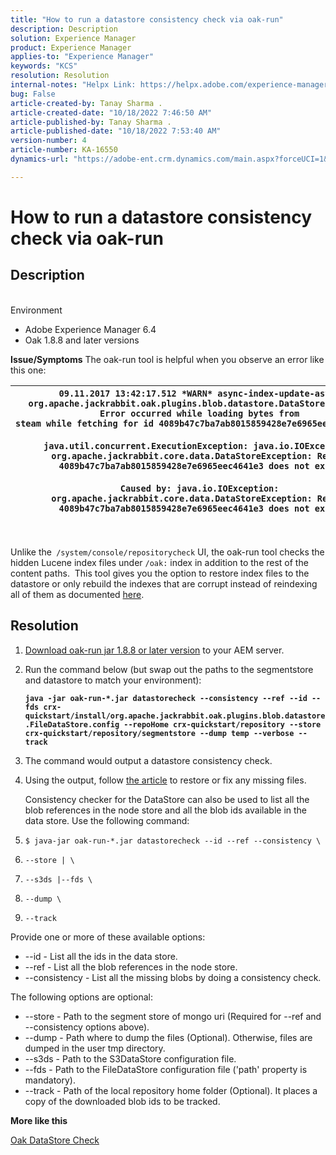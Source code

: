 ```yaml
---
title: "How to run a datastore consistency check via oak-run"
description: Description
solution: Experience Manager
product: Experience Manager
applies-to: "Experience Manager"
keywords: "KCS"
resolution: Resolution
internal-notes: "Helpx Link: https://helpx.adobe.com/experience-manager/kb/How-to-run-a-datastore-consistency-check-via-oak-run-AEM.html"
bug: False
article-created-by: Tanay Sharma .
article-created-date: "10/18/2022 7:46:50 AM"
article-published-by: Tanay Sharma .
article-published-date: "10/18/2022 7:53:40 AM"
version-number: 4
article-number: KA-16550
dynamics-url: "https://adobe-ent.crm.dynamics.com/main.aspx?forceUCI=1&pagetype=entityrecord&etn=knowledgearticle&id=2cd5c202-b94e-ed11-bba2-0022480868ff"

---
```

# How to run a datastore consistency check via oak-run

## Description

<br>Environment<br>
- Adobe Experience Manager 6.4
- Oak 1.8.8 and later versions



<b>Issue/Symptoms</b>
The oak-run tool is helpful when you observe an error like this one:


| `09.11.2017 13:42:17.512 *WARN* async-index-update-async org.apache.jackrabbit.oak.plugins.blob.datastore.DataStoreBlobStore Error occurred while loading bytes from steam while fetching for id 4089b47c7ba7ab8015859428e7e6965eec4641e3#241`<br><br>`java.util.concurrent.ExecutionException: java.io.IOException: org.apache.jackrabbit.core.data.DataStoreException: Record 4089b47c7ba7ab8015859428e7e6965eec4641e3 does not exist`<br><br>`Caused by: java.io.IOException: org.apache.jackrabbit.core.data.DataStoreException: Record 4089b47c7ba7ab8015859428e7e6965eec4641e3 does not exist` |
| --- |



|  |
| --- |

<br>Unlike the` /system/console/repositorycheck` UI, the oak-run tool checks the hidden Lucene index files under `/oak:` index in addition to the rest of the content paths.  This tool gives you the option to restore index files to the datastore or only rebuild the indexes that are corrupt instead of reindexing all of them as documented [here](https://helpx.adobe.com/experience-manager/kb/oak-blobstore-inconsistency-blobId.html).

## Resolution


1. [Download oak-run jar 1.8.8 or later version](https://repo1.maven.org/maven2/org/apache/jackrabbit/oak-run/1.6.6/oak-run-1.6.6.jar) to your AEM server.
2. Run the command below (but swap out the paths to the segmentstore and datastore to match your environment):

    <b>`java -jar oak-run-*.jar datastorecheck --consistency --ref --id --fds crx-quickstart/install/org.apache.jackrabbit.oak.plugins.blob.datastore.FileDataStore.config --repoHome crx-quickstart/repository --store crx-quickstart/repository/segmentstore --dump temp --verbose --track`</b>

    
3. The command would output a datastore consistency check.
4. Using the output, follow [the article](https://helpx.adobe.com/experience-manager/kb/oak-blobstore-inconsistency-blobId.html) to restore or fix any missing files.

    

    Consistency checker for the DataStore can also be used to list all the blob references in the node store and all the blob ids available in the data store. Use the following command:


1. `$ java-jar oak-run-*.jar datastorecheck --id --ref --consistency \`
2. `--store | \`
3. `--s3ds |--fds \`
4. `--dump \`
5. `--track`


Provide one or more of these available options:

- --id - List all the ids in the data store.
- --ref - List all the blob references in the node store.
- --consistency - List all the missing blobs by doing a consistency check.


The following options are optional:

- --store - Path to the segment store of mongo uri (Required for --ref and --consistency options above).
- --dump - Path where to dump the files (Optional). Otherwise, files are dumped in the user tmp directory.
- --s3ds - Path to the S3DataStore configuration file.
- --fds - Path to the FileDataStore configuration file ('path' property is mandatory).
- --track - Path of the local repository home folder (Optional). It places a copy of the downloaded blob ids to be tracked.


<b>More like this</b>

[Oak DataStore Check](https://github.com/apache/jackrabbit-oak/tree/1.8/oak-run#oak-datastore-check)
